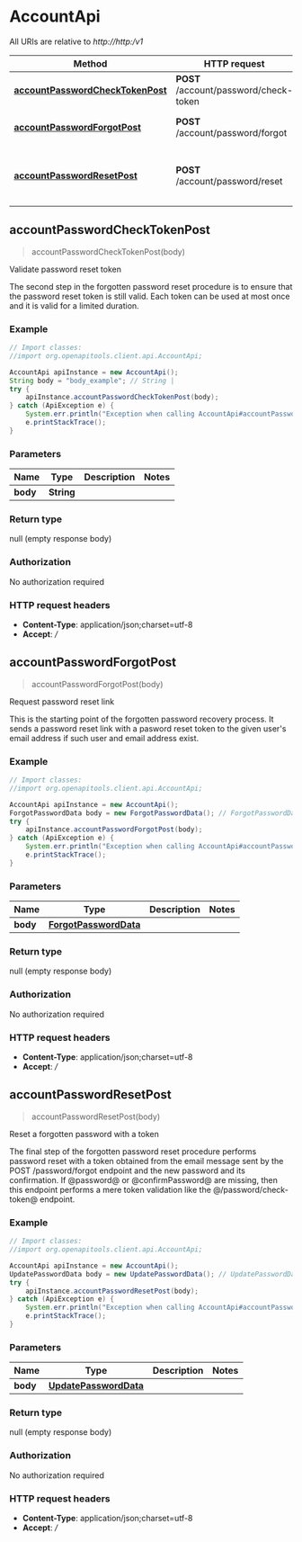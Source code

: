 # AccountApi

All URIs are relative to *http://http:/v1*

Method | HTTP request | Description
------------- | ------------- | -------------
[**accountPasswordCheckTokenPost**](AccountApi.md#accountPasswordCheckTokenPost) | **POST** /account/password/check-token | Validate password reset token
[**accountPasswordForgotPost**](AccountApi.md#accountPasswordForgotPost) | **POST** /account/password/forgot | Request password reset link
[**accountPasswordResetPost**](AccountApi.md#accountPasswordResetPost) | **POST** /account/password/reset | Reset a forgotten password with a token



## accountPasswordCheckTokenPost

> accountPasswordCheckTokenPost(body)

Validate password reset token

The second step in the forgotten password reset procedure is to ensure that the password reset token is still valid. Each token can be used at most once and it is valid for a limited duration.

### Example

```java
// Import classes:
//import org.openapitools.client.api.AccountApi;

AccountApi apiInstance = new AccountApi();
String body = "body_example"; // String | 
try {
    apiInstance.accountPasswordCheckTokenPost(body);
} catch (ApiException e) {
    System.err.println("Exception when calling AccountApi#accountPasswordCheckTokenPost");
    e.printStackTrace();
}
```

### Parameters


Name | Type | Description  | Notes
------------- | ------------- | ------------- | -------------
 **body** | **String**|  |

### Return type

null (empty response body)

### Authorization

No authorization required

### HTTP request headers

- **Content-Type**: application/json;charset=utf-8
- **Accept**: */*


## accountPasswordForgotPost

> accountPasswordForgotPost(body)

Request password reset link

This is the starting point of the forgotten password recovery process. It sends a password reset link with a pasword reset token to the given user&#39;s email address if such user and email address exist.

### Example

```java
// Import classes:
//import org.openapitools.client.api.AccountApi;

AccountApi apiInstance = new AccountApi();
ForgotPasswordData body = new ForgotPasswordData(); // ForgotPasswordData | 
try {
    apiInstance.accountPasswordForgotPost(body);
} catch (ApiException e) {
    System.err.println("Exception when calling AccountApi#accountPasswordForgotPost");
    e.printStackTrace();
}
```

### Parameters


Name | Type | Description  | Notes
------------- | ------------- | ------------- | -------------
 **body** | [**ForgotPasswordData**](ForgotPasswordData.md)|  |

### Return type

null (empty response body)

### Authorization

No authorization required

### HTTP request headers

- **Content-Type**: application/json;charset=utf-8
- **Accept**: */*


## accountPasswordResetPost

> accountPasswordResetPost(body)

Reset a forgotten password with a token

The final step of the forgotten password reset procedure performs password reset with a token obtained from the email message sent by the POST /password/forgot endpoint and the new password and its confirmation. If @password@ or @confirmPassword@ are missing, then this endpoint performs a mere token validation like the @/password/check-token@ endpoint.

### Example

```java
// Import classes:
//import org.openapitools.client.api.AccountApi;

AccountApi apiInstance = new AccountApi();
UpdatePasswordData body = new UpdatePasswordData(); // UpdatePasswordData | 
try {
    apiInstance.accountPasswordResetPost(body);
} catch (ApiException e) {
    System.err.println("Exception when calling AccountApi#accountPasswordResetPost");
    e.printStackTrace();
}
```

### Parameters


Name | Type | Description  | Notes
------------- | ------------- | ------------- | -------------
 **body** | [**UpdatePasswordData**](UpdatePasswordData.md)|  |

### Return type

null (empty response body)

### Authorization

No authorization required

### HTTP request headers

- **Content-Type**: application/json;charset=utf-8
- **Accept**: */*

